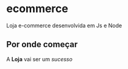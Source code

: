 # ecommerce
Loja e-commerce desenvolvida em Js e Node

## Por onde começar
A **Loja** vai ser um *sucesso*
